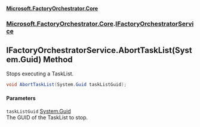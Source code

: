 #### [Microsoft.FactoryOrchestrator.Core](./Microsoft-FactoryOrchestrator-Core.md 'Microsoft.FactoryOrchestrator.Core')
### [Microsoft.FactoryOrchestrator.Core](./Microsoft-FactoryOrchestrator-Core.md 'Microsoft.FactoryOrchestrator.Core').[IFactoryOrchestratorService](./Microsoft-FactoryOrchestrator-Core-IFactoryOrchestratorService.md 'Microsoft.FactoryOrchestrator.Core.IFactoryOrchestratorService')
## IFactoryOrchestratorService.AbortTaskList(System.Guid) Method
Stops executing a TaskList.  
```csharp
void AbortTaskList(System.Guid taskListGuid);
```
#### Parameters
<a name='Microsoft-FactoryOrchestrator-Core-IFactoryOrchestratorService-AbortTaskList(System-Guid)-taskListGuid'></a>
`taskListGuid` [System.Guid](https://docs.microsoft.com/en-us/dotnet/api/System.Guid 'System.Guid')  
The GUID of the TaskList to stop.  
  
